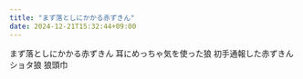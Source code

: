 ```yaml
---
title: "まず落としにかかる赤ずきん"
date: 2024-12-21T15:32:44+09:00
---
```

まず落としにかかる赤ずきん
耳にめっちゃ気を使った狼
初手通報した赤ずきん
ショタ狼
狼頭巾
